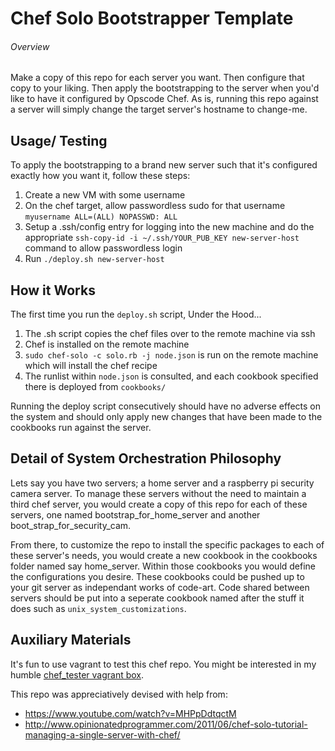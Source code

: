 # Chef Solo Bootstrapper Template

###### Overview
Make a copy of this repo for each server you want.  Then configure that copy to your liking.  Then apply the bootstrapping to the server when you'd like to have it configured by Opscode Chef.  As is, running this repo against a server will simply change the target server's hostname to change-me.

## Usage/ Testing
To apply the bootstrapping to a brand new server such that it's configured exactly how you want it, follow these steps:

1.  Create a new VM with some username
2.  On the chef target, allow passwordless sudo for that username `myusername ALL=(ALL) NOPASSWD: ALL`
3.  Setup a .ssh/config entry for logging into the new machine and do the appropriate `ssh-copy-id -i ~/.ssh/YOUR_PUB_KEY new-server-host` command to allow passwordless login
4.  Run `./deploy.sh new-server-host`

## How it Works
The first time you run the `deploy.sh` script, Under the Hood...

1.  The .sh script copies the chef files over to the remote machine via ssh
2.  Chef is installed on the remote machine
3.  `sudo chef-solo -c solo.rb -j node.json` is run on the remote machine which will install the chef recipe
4.  The runlist within `node.json` is consulted, and each cookbook specified there is deployed from `cookbooks/`

Running the deploy script consecutively should have no adverse effects on the system and should only apply new changes that have been made to the cookbooks run against the server.  

## Detail of System Orchestration Philosophy

Lets say you have two servers; a home server and a raspberry pi security camera server.  To manage these servers without the need to maintain a third chef server, you would create a copy of this repo for each of these servers, one named bootstrap_for_home_server and another boot_strap_for_security_cam.  

From there, to customize the repo to install the specific packages to each of these server's needs, you would create a new cookbook in the cookbooks folder named say home_server.  Within those cookbooks you would define the configurations you desire.  These cookbooks could be pushed up to your git server as independant works of code-art.  Code shared between servers should be put into a seperate cookbook named after the stuff it does such as `unix_system_customizations`.  

## Auxiliary Materials

It's fun to use vagrant to test this chef repo.  You might be interested in my humble [chef_tester vagrant box](https://github.com/TheNotary/chef_tester).

This repo was appreciatively devised with help from:  
* https://www.youtube.com/watch?v=MHPpDdtqctM
* http://www.opinionatedprogrammer.com/2011/06/chef-solo-tutorial-managing-a-single-server-with-chef/
